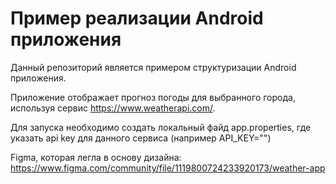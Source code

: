 # Пример реализации Android приложения

Данный репозиторий является примером структуризации Android приложения.

Приложение отображает прогноз погоды для выбранного города, используя сервис https://www.weatherapi.com/.

Для запуска необходимо создать локальный файд app.properties, где указать api key для данного сервиса (например API_KEY="<KEY>")

Figma, которая легла в основу дизайна: https://www.figma.com/community/file/1119800724233920173/weather-app